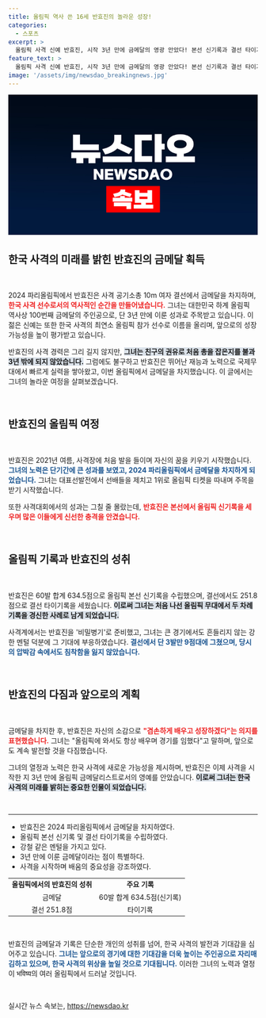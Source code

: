 ```yaml
---
title: 올림픽 역사 쓴 16세 반효진의 놀라운 성장!
categories:
  - 스포츠
excerpt: >
  올림픽 사격 신예 반효진, 시작 3년 만에 금메달의 영광 안았다! 본선 신기록과 결선 타이기록 동시 달성하며 역사에 새기고, 16세의 나이에 강철 멘털로 세계를 사로잡았다. 제2의 진종오가 될 가능성에 기대감이💥
feature_text: >
  올림픽 사격 신예 반효진, 시작 3년 만에 금메달의 영광 안았다! 본선 신기록과 결선 타이기록 동시 달성하며 역사에 새기고, 16세의 나이에 강철 멘털로 세계를 사로잡았다. 제2의 진종오가 될 가능성에 기대감이💥
image: '/assets/img/newsdao_breakingnews.jpg'
---
```


<p><img src="/assets/img/newsdao_breakingnews.jpg" alt="ranknews 속보" /></p>

<h2 data-ke-size="size26">한국 사격의 미래를 밝힌 반효진의 금메달 획득</h2>

<p data-ke-size="size16">&nbsp;</p>

<p>2024 파리올림픽에서 반효진은 사격 공기소총 10m 여자 결선에서 금메달을 차지하며, <b><span style="color: #ee2323;">한국 사격 선수로서의 역사적인 순간을 만들어냈습니다.</span></b> 그녀는 대한민국 하계 올림픽 역사상 100번째 금메달의 주인공으로, 단 3년 만에 이룬 성과로 주목받고 있습니다. 이 젊은 신예는 또한 한국 사격의 최연소 올림픽 참가 선수로 이름을 올리며, 앞으로의 성장 가능성을 높이 평가받고 있습니다. </p>

<p>반효진의 사격 경력은 그리 길지 않지만, <b><span style="background-color: #21538527;">그녀는 친구의 권유로 처음 총을 잡은지를 불과 3년 밖에 되지 않았습니다.</span></b> 그럼에도 불구하고 반효진은 뛰어난 재능과 노력으로 국제무대에서 빠르게 실력을 쌓아왔고, 이번 올림픽에서 금메달을 차지했습니다. 이 글에서는 그녀의 놀라운 여정을 살펴보겠습니다.</p>

<p data-ke-size="size16">&nbsp;</p>

<h2 data-ke-size="size26">반효진의 올림픽 여정</h2>

<p data-ke-size="size16">&nbsp;</p>

<p>반효진은 2021년 여름, 사격장에 처음 발을 들이며 자신의 꿈을 키우기 시작했습니다. <b><span style="color: #1a5490;">그녀의 노력은 단기간에 큰 성과를 보였고, 2024 파리올림픽에서 금메달을 차지하게 되었습니다.</span></b> 그녀는 대표선발전에서 선배들을 제치고 1위로 올림픽 티켓을 따내며 주목을 받기 시작했습니다. </p>

<p>또한 사격대회에서의 성과는 그칠 줄 몰랐는데, <b><span style="color: #ee2323;">반효진은 본선에서 올림픽 신기록을 세우며 많은 이들에게 신선한 충격을 안겼습니다.</span></b></p>

<p data-ke-size="size16">&nbsp;</p>

<h2 data-ke-size="size26">올림픽 기록과 반효진의 성취</h2>

<p data-ke-size="size16">&nbsp;</p>

<p>반효진은 60발 합계 634.5점으로 올림픽 본선 신기록을 수립했으며, 결선에서도 251.8점으로 결선 타이기록을 세웠습니다. <b><span style="background-color: #21538527;">이로써 그녀는 처음 나선 올림픽 무대에서 두 차례 기록을 경신한 사례로 남게 되었습니다.</span></b> </p>

<p>사격계에서는 반효진을 '비밀병기'로 준비했고, 그녀는 큰 경기에서도 흔들리지 않는 강한 멘털 덕분에 그 기대에 부응하였습니다. <b><span style="color: #1a5490;">결선에서 단 3발만 9점대에 그쳤으며, 당시의 압박감 속에서도 침착함을 잃지 않았습니다.</span></b></p>

<p data-ke-size="size16">&nbsp;</p>

<h2 data-ke-size="size26">반효진의 다짐과 앞으로의 계획</h2>

<p data-ke-size="size16">&nbsp;</p>

<p>금메달을 차지한 후, 반효진은 자신의 소감으로 <b><span style="color: #ee2323;">"겸손하게 배우고 성장하겠다"는 의지를 표현했습니다.</span></b> 그녀는 "올림픽에 와서도 항상 배우며 경기를 임했다"고 말하며, 앞으로도 계속 발전할 것을 다짐했습니다. </p>

<p>그녀의 열정과 노력은 한국 사격에 새로운 가능성을 제시하며, 반효진은 이제 사격을 시작한 지 3년 만에 올림픽 금메달리스트로서의 영예를 안았습니다. <b><span style="background-color: #21538527;">이로써 그녀는 한국 사격의 미래를 밝히는 중요한 인물이 되었습니다.</span></b></p>

<p data-ke-size="size16">&nbsp;</p>

<hr>

<ul>
<li>반효진은 2024 파리올림픽에서 금메달을 차지하였다.</li>
<li>올림픽 본선 신기록 및 결선 타이기록을 수립하였다.</li>
<li>강철 같은 멘털을 가지고 있다.</li>
<li>3년 만에 이룬 금메달이라는 점이 특별하다.</li>
<li>사격을 시작하며 배움의 중요성을 강조하였다.</li>
</ul>

<table style="width: 100%;">
<tr>
<td style="text-align: center; height: 17px;"><b>올림픽에서의 반효진의 성취</b></td>
<td style="text-align: center; height: 17px;"><b>주요 기록</b></td>
</tr>
<tr>
<td style="text-align: center; height: 17px;">금메달</td>
<td style="text-align: center; height: 17px;">60발 합계 634.5점(신기록)</td>
</tr>
<tr>
<td style="text-align: center; height: 17px;">결선 251.8점</td>
<td style="text-align: center; height: 17px;">타이기록</td>
</tr>
</table>

<p data-ke-size="size16">&nbsp;</p>

<p>반효진의 금메달과 기록은 단순한 개인의 성취를 넘어, 한국 사격의 발전과 기대감을 심어주고 있습니다. <b><span style="color: #1a5490;">그녀는 앞으로의 경기에 대한 기대감을 더욱 높이는 주인공으로 자리매김하고 있으며, 한국 사격의 위상을 높일 것으로 기대됩니다.</span></b> 이러한 그녀의 노력과 열정이 भविष्य의 여러 올림픽에서 드러날 것입니다. </p>

<p data-ke-size="size16">&nbsp;</p>
실시간 뉴스 속보는, <a href="https://newsdao.kr" rel="dofollow">https://newsdao.kr</a>


